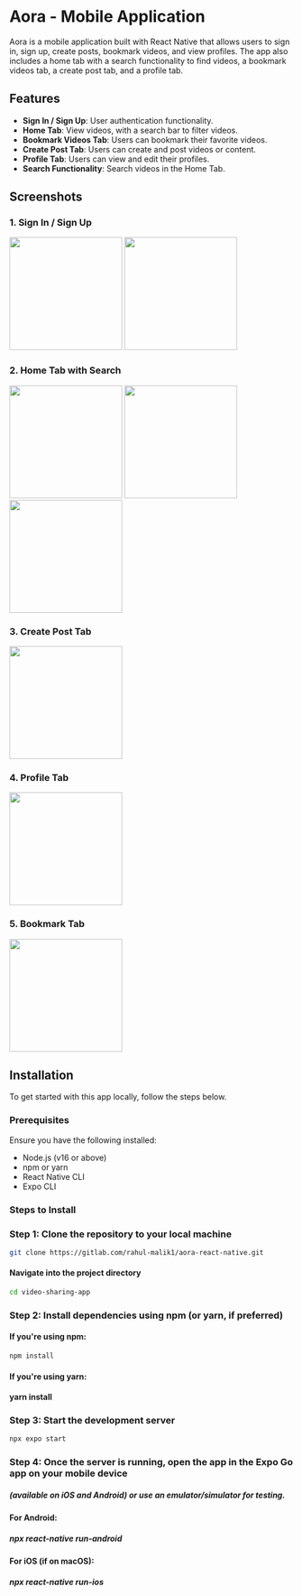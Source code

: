 # Aora - Mobile Application

Aora is a mobile application built with React Native that allows users to sign in, sign up, create posts, bookmark videos, and view profiles. The app also includes a home tab with a search functionality to find videos, a bookmark videos tab, a create post tab, and a profile tab.

## Features

- **Sign In / Sign Up**: User authentication functionality.
- **Home Tab**: View videos, with a search bar to filter videos.
- **Bookmark Videos Tab**: Users can bookmark their favorite videos.
- **Create Post Tab**: Users can create and post videos or content.
- **Profile Tab**: Users can view and edit their profiles.
- **Search Functionality**: Search videos in the Home Tab.

## Screenshots

### 1. Sign In / Sign Up
<p float="left">
<img src="./screenshots/SignIn.jpg" width="200"/>
<img src="./screenshots/SignUp.jpg" width="200"/>
</p>

### 2. Home Tab with Search
<p float="left">
  <img src="./screenshots/Home.jpg" width="200" />
  <img src="./screenshots/Explore.jpg" width="200" />
  <img src="./screenshots/Search.jpg" width="200" />
</p>


### 3. Create Post Tab
<img src="./screenshots/CreatePost.jpg" width="200"/>

### 4. Profile Tab
<img src="./screenshots/Profile.jpg" width="200"/>

### 5. Bookmark Tab
<img src="./screenshots/BookmarkVideos.jpg" width="200"/>

## Installation

To get started with this app locally, follow the steps below.

### Prerequisites

Ensure you have the following installed:
- Node.js (v16 or above)
- npm or yarn
- React Native CLI
- Expo CLI

### Steps to Install

### Step 1: Clone the repository to your local machine
```bash
git clone https://gitlab.com/rahul-malik1/aora-react-native.git
```

#### Navigate into the project directory
```bash
cd video-sharing-app
```
### Step 2: Install dependencies using npm (or yarn, if preferred)
#### If you're using npm:
```bash
npm install
```
#### If you're using yarn:
#### yarn install

### Step 3: Start the development server
```bash
npx expo start
```

### Step 4: Once the server is running, open the app in the Expo Go app on your mobile device
##### (available on iOS and Android) or use an emulator/simulator for testing.

#### For Android:
##### npx react-native run-android

#### For iOS (if on macOS):
##### npx react-native run-ios
